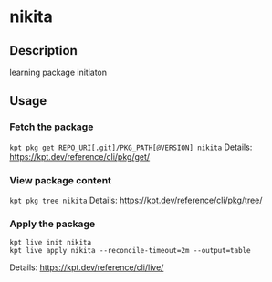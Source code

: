 # nikita

## Description
learning package initiaton

## Usage

### Fetch the package
`kpt pkg get REPO_URI[.git]/PKG_PATH[@VERSION] nikita`
Details: https://kpt.dev/reference/cli/pkg/get/

### View package content
`kpt pkg tree nikita`
Details: https://kpt.dev/reference/cli/pkg/tree/

### Apply the package
```
kpt live init nikita
kpt live apply nikita --reconcile-timeout=2m --output=table
```
Details: https://kpt.dev/reference/cli/live/
